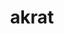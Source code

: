 ---
layout: dictionary_entry
title: akrat
parent: Common Words
last_modified_date: 2021-10-19

word: akrat
see_also:
  - "unkrat"
transcriptions:
  - ˈækræt
translations:
  - "accurate; correct"
  - "true"
  - "yes"
examples:
  - bzo: "I omnitime **akrat** [bea](bea)."
    eng: "I am always **correct**."
---